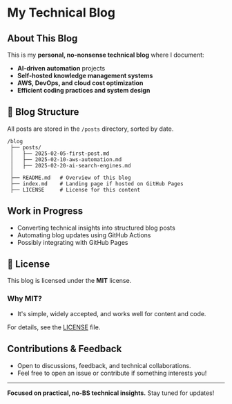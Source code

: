 # My Technical Blog

## About This Blog

This is my **personal, no-nonsense technical blog** where I document:

- **AI-driven automation** projects
- **Self-hosted knowledge management systems**
- **AWS, DevOps, and cloud cost optimization**
- **Efficient coding practices and system design**

## 📂 Blog Structure

All posts are stored in the `/posts` directory, sorted by date.

```
/blog
 ├── posts/
 │   ├── 2025-02-05-first-post.md
 │   ├── 2025-02-10-aws-automation.md
 │   ├── 2025-02-20-ai-search-engines.md
 │
 ├── README.md   # Overview of this blog
 ├── index.md    # Landing page if hosted on GitHub Pages
 ├── LICENSE     # License for this content
```

## Work in Progress

- Converting technical insights into structured blog posts
- Automating blog updates using GitHub Actions
- Possibly integrating with GitHub Pages

## 📜 License

This blog is licensed under the **MIT** license.

### Why MIT?

- It's simple, widely accepted, and works well for content and code.

For details, see the [LICENSE](LICENSE) file.

## Contributions & Feedback

- Open to discussions, feedback, and technical collaborations.
- Feel free to open an issue or contribute if something interests you!

---

**Focused on practical, no-BS technical insights.** Stay tuned for updates!
